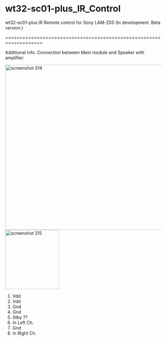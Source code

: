 # wt32-sc01-plus_IR_Control
wt32-sc01-plus IR Remote control for Sony LAM-Z05
(In development. Beta version.)

===================================================================

Additional info. 
Connection between Main module and Speaker with amplifier:

<img width="699" height="530" alt="screenshot 314" src="https://github.com/user-attachments/assets/a0973476-5c6f-4ae3-88b2-09fe7fefd788" />

<img width="173" height="190" alt="screenshot 315" src="https://github.com/user-attachments/assets/c3cd8c44-f517-4292-a3e3-a0edc8b0419e" />

1. Vdd
2. Vdd
3. Gnd
4. Gnd
5. Stby ??
6. In Left Ch.
7. Gnd
8. In Right Ch.
